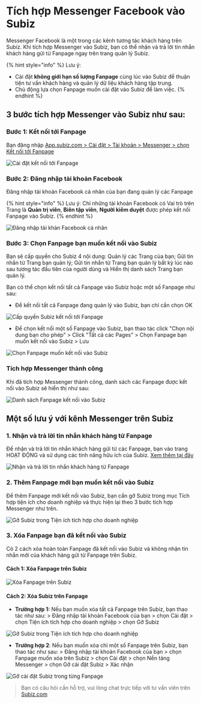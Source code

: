 # Tích hợp Messenger Facebook vào Subiz

Messenger Facebook là một trong các kênh tương tác khách hàng trên Subiz. Khi tích hợp Messenger vào Subiz, bạn có thể nhận và trả lời tin nhắn khách hàng gửi từ Fanpage ngay trên trang quản lý Subiz.

{% hint style="info" %}
Lưu ý:

* Cài đặt **không giới hạn số lượng Fanpage** cùng lúc vào Subiz để thuận tiện tư vấn khách hàng và quản lý dữ liệu khách hàng tập trung.
* Chủ động lựa chọn Fanpage muốn cài đặt vào Subiz để làm việc.
{% endhint %}

## 3 bước tích hợp Messenger vào Subiz như sau: 

### Bước 1: Kết nối tới Fanpage

Bạn đăng nhập [App.subiz.com &gt; Cài đặt &gt; Tài khoản &gt; Messenger &gt; chọn Kết nối tới Fanpage ](https://app.subiz.com/settings/messenger)

![C&#xE0;i &#x111;&#x1EB7;t k&#x1EBF;t n&#x1ED1;i t&#x1EDB;i Fanpage](../../.gitbook/assets/ket-noi-fb.jpg)

### Bước 2: Đăng nhập tài khoản Facebook

Đăng nhập tài khoản Facebook cá nhân của bạn đang quản lý các Fanpage

{% hint style="info" %}
Lưu ý: Chỉ những tài khoản Facebook có Vai trò trên Trang là **Quản trị viên**, **Biên tập viên**, **Người kiểm duyệt** được phép kết nối Fanpage vào Subiz.
{% endhint %}

![&#x110;&#x103;ng nh&#x1EAD;p t&#xE0;i kh&#x1EA3;n Facebook c&#xE1; nh&#xE2;n](../../.gitbook/assets/2.-dang-nhap-tai-khoan-subiz.jpg)

### Bước 3: Chọn Fanpage bạn muốn kết nối vào Subiz

Bạn sẽ cấp quyền cho Subiz 4 nội dung: Quản lý các Trang của bạn; Gửi tin nhắn từ Trang bạn quản lý; Gửi tin nhắn từ Trang bạn quản lý bất kỳ lúc nào sau tương tác đầu tiên của người dùng và Hiển thị danh sách Trang bạn quản lý.  
  
Bạn có thể chọn kết nối tất cả Fanpage vào Subiz hoặc một số Fanpage như sau:

* Để kết nối tất cả Fanpage đang quản lý vào Subiz, bạn chỉ cần chọn OK 

![C&#x1EA5;p quy&#x1EC1;n Subiz k&#x1EBF;t n&#x1ED1;i t&#x1EDB;i Fanpage](../../.gitbook/assets/3.-ket-noi.jpg)

* Để chọn kết nối một số Fanpage vào Subiz, bạn thao tác click "Chọn nội dung bạn cho phép" &gt; Click "Tất cả các Pages" &gt; Chọn Fanpage bạn muốn kết nối vào Subiz &gt; Lưu 

![Ch&#x1ECD;n Fanpage mu&#x1ED1;n k&#x1EBF;t n&#x1ED1;i v&#xE0;o Subiz](../../.gitbook/assets/facebookauthentication.gif)

### Tích hợp Messenger thành công

Khi đã tích hợp Messenger thành công, danh sách các Fanpage được kết nối vào Subiz sẽ hiển thị như sau: 

![Danh s&#xE1;ch Fanpage k&#x1EBF;t n&#x1ED1;i v&#xE0;o Subiz](../../.gitbook/assets/danh-sach-fb-1.jpg)

## Một số lưu ý với kênh Messenger trên Subiz

### 1. Nhận và trả lời tin nhắn khách hàng từ Fanpage

Để nhận và trả lời tin nhắn khách hàng gửi từ các Fanpage, bạn vào trang HOẠT ĐỘNG và sử dụng các tính năng hữu ích của Subiz. [Xem thêm tại đây](https://help.subiz.com/bat-dau-voi-subiz/lam-viec-tren-subiz/tuong-tac-qua-kenh-messenger)

![Nh&#x1EAD;n v&#xE0; tr&#x1EA3; l&#x1EDD;i tin nh&#x1EAF;n kh&#xE1;ch h&#xE0;ng t&#x1EEB; Fanpage](../../.gitbook/assets/2-messnger%20%281%29.jpg)

### 2. Thêm Fanpage mới bạn muốn kết nối vào Subiz

Để thêm Fanpage mới kết nối vào Subiz, bạn cần gỡ Subiz trong mục Tích hợp tiện ích cho doanh nghiệp và thực hiện lại theo 3 bước tích hợp Messenger như trên.

![G&#x1EE1; Subiz trong Ti&#x1EC7;n &#xED;ch t&#xED;ch h&#x1EE3;p cho doanh nghi&#x1EC7;p](../../.gitbook/assets/5.-go-subiz%20%281%29.jpg)

### 3. Xóa Fanpage bạn đã kết nối vào Subiz

Có 2 cách xóa hoàn toàn Fanpage đã kết nối vào Subiz và không nhận tin nhắn mới của khách hàng gửi từ Fanpage trên Subiz.

#### Cách 1: Xóa Fanpage trên Subiz

![X&#xF3;a Fanpage tr&#xEA;n Subiz](../../.gitbook/assets/danh-sach-fb-2%20%281%29.jpg)

#### Cách 2: Xóa Subiz trên Fanpage

* **Trường hợp 1:** Nếu bạn muốn xóa tất cả Fanpage trên Subiz, bạn thao tác như sau:  &gt; Đăng nhập tài khoản Facebook của bạn  &gt; chọn Cài đặt &gt; chọn Tiện ích tích hợp cho doanh nghiệp &gt; chọn Gỡ Subiz 

![G&#x1EE1; Subiz trong Ti&#x1EC7;n &#xED;ch t&#xED;ch h&#x1EE3;p cho doanh nghi&#x1EC7;p](../../.gitbook/assets/5.-go-subiz.jpg)

* **Trường hợp 2**: Nếu bạn muốn xóa chỉ một số Fanpage trên Subiz, bạn thao tác như sau:  &gt; Đăng nhập tài khoản Facebook của bạn  &gt; chọn Fanpage muốn xóa trên Subiz &gt; chọn Cài đặt &gt; chọn Nền tảng Messenger  &gt;  chọn Gỡ cài đặt Subiz  &gt; Xác nhận

![G&#x1EE1; c&#xE0;i &#x111;&#x1EB7;t Subiz trong t&#x1EEB;ng Fanpage](../../.gitbook/assets/go-subiz-2.jpg)

> Bạn có câu hỏi cần hỗ trợ, vui lòng chat trực tiếp với tư vấn viên trên [Subiz.com](https://subiz.com/vi/)

























